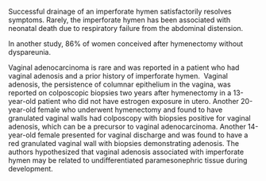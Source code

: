 Successful drainage of an imperforate hymen satisfactorily resolves symptoms. Rarely, the imperforate hymen has been associated with neonatal death due to respiratory failure from the abdominal distension.

In another study, 86% of women conceived after hymenectomy without dyspareunia.

Vaginal adenocarcinoma is rare and was reported in a patient who had vaginal adenosis and a prior history of imperforate hymen.  Vaginal adenosis, the persistence of columnar epithelium in the vagina, was reported on colposcopic biopsies two years after hymenectomy in a 13-year-old patient who did not have estrogen exposure in utero. Another 20-year-old female who underwent hymenectomy and found to have granulated vaginal walls had colposcopy with biopsies positive for vaginal adenosis, which can be a precursor to vaginal adenocarcinoma. Another 14-year-old female presented for vaginal discharge and was found to have a red granulated vaginal wall with biopsies demonstrating adenosis. The authors hypothesized that vaginal adenosis associated with imperforate hymen may be related to undifferentiated paramesonephric tissue during development.